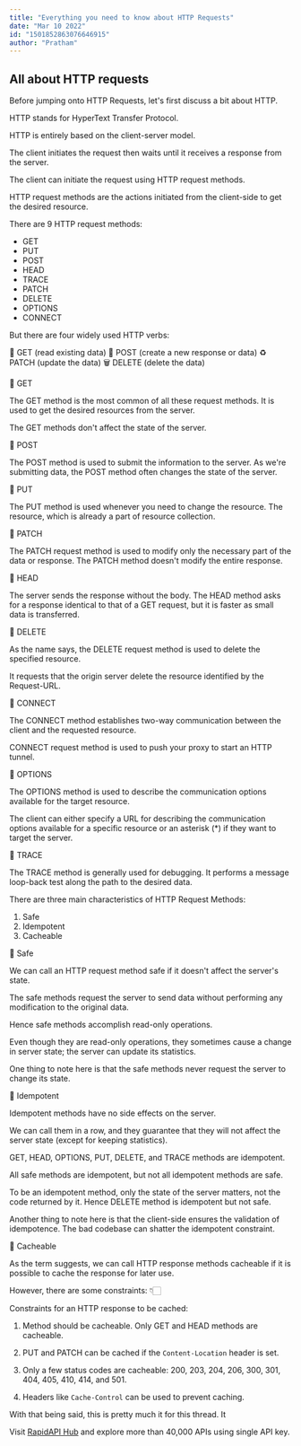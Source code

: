 ```yaml
---
title: "Everything you need to know about HTTP Requests"
date: "Mar 10 2022"
id: "1501852863076646915"
author: "Pratham"
---
```


## All about HTTP requests

<Tweet>

Before jumping onto HTTP Requests, let's first discuss a bit about HTTP.

HTTP stands for HyperText Transfer Protocol.

</Tweet>

<Tweet>

HTTP is entirely based on the client-server model.

The client initiates the request then waits until it receives a response from the server.

</Tweet>

<Tweet>

The client can initiate the request using HTTP request methods.

HTTP request methods are the actions initiated from the client-side to get the desired resource.

</Tweet>

<Tweet>

There are 9 HTTP request methods:

- GET
- PUT
- POST
- HEAD
- TRACE
- PATCH
- DELETE
- OPTIONS
- CONNECT

</Tweet>

<Tweet>

But there are four widely used HTTP verbs:

📄 GET (read existing data)
📲 POST (create a new response or data)
♻️ PATCH (update the data)
🗑️ DELETE (delete the data)

</Tweet>

<Tweet>

📌 GET

The GET method is the most common of all these request methods. It is used to get the desired resources from the server.

The GET methods don't affect the state of the server.

</Tweet>

<Tweet>

📌 POST

The POST method is used to submit the information to the server. As we're submitting data, the POST method often changes the state of the server.

</Tweet>

<Tweet>

📌 PUT

The PUT method is used whenever you need to change the resource. The resource, which is already a part of resource collection.

</Tweet>

<Tweet>

📌 PATCH

The PATCH request method is used to modify only the necessary part of the data or response. The PATCH method doesn't modify the entire response.

</Tweet>

<Tweet>

📌 HEAD

The server sends the response without the body. The HEAD method asks for a response identical to that of a GET request, but it is faster as small data is transferred.

</Tweet>

<Tweet>

📌 DELETE

As the name says, the DELETE request method is used to delete the specified resource.

It requests that the origin server delete the resource identified by the Request-URL.

</Tweet>

<Tweet>

📌 CONNECT

The CONNECT method establishes two-way communication between the client and the requested resource.

CONNECT request method is used to push your proxy to start an HTTP tunnel.

</Tweet>

<Tweet>

📌 OPTIONS

The OPTIONS method is used to describe the communication options available for the target resource.

The client can either specify a URL for describing the communication options available for a specific resource or an asterisk (*) if they want to target the server.

</Tweet>

<Tweet>

📌 TRACE

The TRACE method is generally used for debugging. It performs a message loop-back test along the path to the desired data.

</Tweet>

<Tweet>

There are three main characteristics of HTTP Request Methods:

1. Safe
2. Idempotent
3. Cacheable

</Tweet>

<Tweet>

📌 Safe

We can call an HTTP request method safe if it doesn't affect the server's state.

The safe methods request the server to send data without performing any modification to the original data.

Hence safe methods accomplish read-only operations.

</Tweet>

<Tweet>

Even though they are read-only operations, they sometimes cause a change in server state; the server can update its statistics.

One thing to note here is that the safe methods never request the server to change its state.

</Tweet>

<Tweet>

📌 Idempotent

Idempotent methods have no side effects on the server.

We can call them in a row, and they guarantee that they will not affect the server state (except for keeping statistics).

GET, HEAD, OPTIONS, PUT, DELETE, and TRACE methods are idempotent.

</Tweet>

<Tweet>

All safe methods are idempotent, but not all idempotent methods are safe.

To be an idempotent method, only the state of the server matters, not the code returned by it. Hence DELETE method is idempotent but not safe.

</Tweet>

<Tweet>

Another thing to note here is that the client-side ensures the validation of idempotence. The bad codebase can shatter the idempotent constraint.

</Tweet>

<Tweet>

📌 Cacheable

As the term suggests, we can call HTTP response methods cacheable if it is possible to cache the response for later use.

However, there are some constraints: 👇🏻

</Tweet>

<Tweet>

Constraints for an HTTP response to be cached:

1. Method should be cacheable. Only GET and HEAD methods are cacheable.

2. PUT and PATCH can be cached if the `Content-Location` header is set.

</Tweet>

<Tweet>

3. Only a few status codes are cacheable: 200, 203, 204, 206, 300, 301, 404, 405, 410, 414, and 501.

4. Headers like `Cache-Control` can be used to prevent caching.

</Tweet>

<Tweet>

With that being said, this is pretty much it for this thread. It

Visit [RapidAPI Hub](https://rapidapi.com/hub?utm_source=threads&utm_medium=DevRel&utm_campaign=DevRel) and explore more than 40,000 APIs using single API key.

</Tweet>
